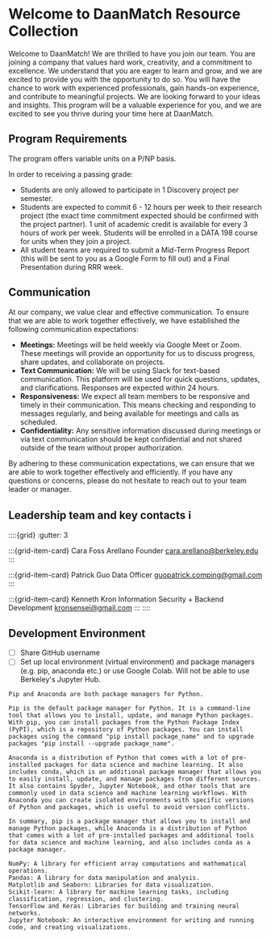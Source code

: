 # Welcome to DaanMatch Resource Collection

Welcome to DaanMatch! We are thrilled to have you join our team. You are joining a company that values hard work, creativity, and a commitment to excellence. We understand that you are eager to learn and grow, and we are excited to provide you with the opportunity to do so. You will have the chance to work with experienced professionals, gain hands-on experience, and contribute to meaningful projects. We are looking forward to your ideas and insights. This program will be a valuable experience for you, and we are excited to see you thrive during your time here at DaanMatch.

## Program Requirements

The program offers variable units on a P/NP basis.

In order to receiving a passing grade:

- Students are only allowed to participate in 1 Discovery project per semester.
- Students are expected to commit 6 - 12 hours per week to their research project (the exact time commitment expected should be confirmed with the project partner). 1 unit of academic credit is available for every 3 hours of work per week. Students will be enrolled in a DATA 198 course for units when they join a project.
- All student teams are required to submit a Mid-Term Progress Report (this will be sent to you as a Google Form to fill out) and a Final Presentation during RRR week.

## Communication

At our company, we value clear and effective communication. To ensure that we are able to work together effectively, we have established the following communication expectations:

- **Meetings:** Meetings will be held weekly via Google Meet or Zoom. These meetings will provide an opportunity for us to discuss progress, share updates, and collaborate on projects.
- **Text Communication:** We will be using Slack for text-based communication. This platform will be used for quick questions, updates, and clarifications. Responses are expected within 24 hours.
- **Responsiveness:** We expect all team members to be responsive and timely in their communication. This means checking and responding to messages regularly, and being available for meetings and calls as scheduled.
- **Confidentiality:** Any sensitive information discussed during meetings or via text communication should be kept confidential and not shared outside of the team without proper authorization.

By adhering to these communication expectations, we can ensure that we are able to work together effectively and efficiently. If you have any questions or concerns, please do not hesitate to reach out to your team leader or manager.

## Leadership team and key contacts ℹ️

::::{grid}
:gutter: 3

:::{grid-item-card} Cara Foss Arellano
Founder
cara.arellano@berkeley.edu
:::

:::{grid-item-card} Patrick Guo
Data Officer
guopatrick.comping@gmail.com
:::

:::{grid-item-card} Kenneth Kron
Information Security + Backend Development
kronsensei@gmail.com
:::
::::

## Development Environment

- [ ] Share GitHub username
- [ ] Set up local environment (virtual environment) and package managers (e.g. pip, anaconda etc.) or use Google Colab. Will not be able to use Berkeley's Jupyter Hub.

```{dropdown} Package Managers
Pip and Anaconda are both package managers for Python.

Pip is the default package manager for Python. It is a command-line tool that allows you to install, update, and manage Python packages. With pip, you can install packages from the Python Package Index (PyPI), which is a repository of Python packages. You can install packages using the command "pip install package_name" and to upgrade packages "pip install --upgrade package_name".

Anaconda is a distribution of Python that comes with a lot of pre-installed packages for data science and machine learning. It also includes conda, which is an additional package manager that allows you to easily install, update, and manage packages from different sources. It also contains Spyder, Jupyter Notebook, and other tools that are commonly used in data science and machine learning workflows. With Anaconda you can create isolated environments with specific versions of Python and packages, which is useful to avoid version conflicts.

In summary, pip is a package manager that allows you to install and manage Python packages, while Anaconda is a distribution of Python that comes with a lot of pre-installed packages and additional tools for data science and machine learning, and also includes conda as a package manager.
```

```{dropdown} Python Libraries
NumPy: A library for efficient array computations and mathematical operations.
Pandas: A library for data manipulation and analysis.
Matplotlib and Seaborn: Libraries for data visualization.
Scikit-learn: A library for machine learning tasks, including classification, regression, and clustering.
TensorFlow and Keras: Libraries for building and training neural networks.
Jupyter Notebook: An interactive environment for writing and running code, and creating visualizations.
```
